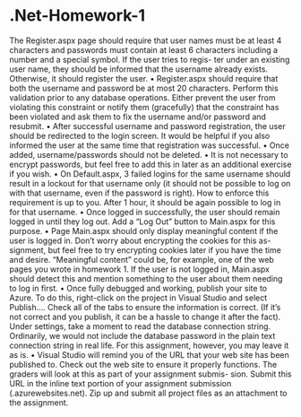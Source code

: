# .Net-Homework-1
The Register.aspx page should require that user names must be at
least 4 characters and passwords must contain at least 6 characters
including a number and a special symbol. If the user tries to regis-
ter under an existing user name, they should be informed that the
username already exists. Otherwise, it should register the user.
• Register.aspx should require that both the username and password be
at most 20 characters. Perform this validation prior to any database
operations. Either prevent the user from violating this constraint or
notify them (gracefully) that the constraint has been violated and
ask them to fix the username and/or password and resubmit.
• After successful username and password registration, the user should
be redirected to the login screen. It would be helpful if you also
informed the user at the same time that registration was successful.
• Once added, username/passwords should not be deleted.
• It is not necessary to encrypt passwords, but feel free to add this in
later as an additional exercise if you wish.
• On Default.aspx, 3 failed logins for the same username should result
in a lockout for that username only (it should not be possible to
log on with that username, even if the password is right). How to
enforce this requirement is up to you. After 1 hour, it should be
again possible to log in for that username.
• Once logged in successfully, the user should remain logged in until
they log out. Add a “Log Out” button to Main.aspx for this purpose.
• Page Main.aspx should only display meaningful content if the user
is logged in. Don’t worry about encrypting the cookies for this as-
signment, but feel free to try encrypting cookies later if you have the
time and desire. “Meaningful content” could be, for example, one of
the web pages you wrote in homework 1. If the user is not logged
in, Main.aspx should detect this and mention something to the user
about them needing to log in first.
• Once fully debugged and working, publish your site to Azure. To do
this, right-click on the project in Visual Studio and select Publish....
Check all of the tabs to ensure the information is correct. (If it’s
not correct and you publish, it can be a hassle to change it after the
fact). Under settings, take a moment to read the database connection
string. Ordinarily, we would not include the database password in
the plain text connection string in real life. For this assignment,
however, you may leave it as is.
• Visual Studio will remind you of the URL that your web site has been
published to. Check out the web site to ensure it properly functions.
The graders will look at this as part of your assignment submis-
sion. Submit this URL in the inline text portion of your assignment
submission (<name-you-chose>.azurewebsites.net). Zip up and
submit all project files as an attachment to the assignment.
